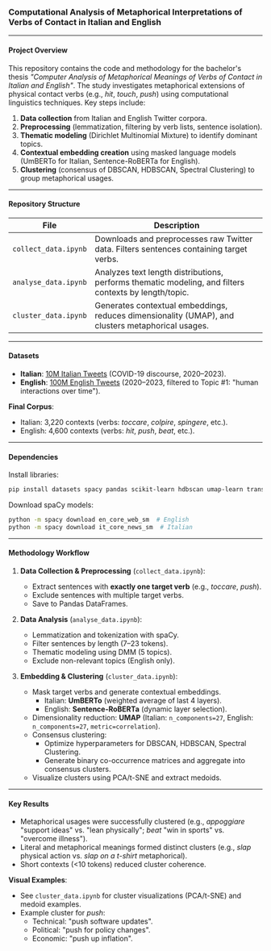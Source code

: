 ### Computational Analysis of Metaphorical Interpretations of Verbs of Contact in Italian and English  

---

#### **Project Overview**  
This repository contains the code and methodology for the bachelor's thesis *"Computer Analysis of Metaphorical Meanings of Verbs of Contact in Italian and English"*. The study investigates metaphorical extensions of physical contact verbs (e.g., *hit*, *touch*, *push*) using computational linguistics techniques. Key steps include:  
1. **Data collection** from Italian and English Twitter corpora.  
2. **Preprocessing** (lemmatization, filtering by verb lists, sentence isolation).  
3. **Thematic modeling** (Dirichlet Multinomial Mixture) to identify dominant topics.  
4. **Contextual embedding creation** using masked language models (UmBERTo for Italian, Sentence-RoBERTa for English).  
5. **Clustering** (consensus of DBSCAN, HDBSCAN, Spectral Clustering) to group metaphorical usages.  

---

#### **Repository Structure**  
| File | Description |  
|------|-------------|  
| `collect_data.ipynb` | Downloads and preprocesses raw Twitter data. Filters sentences containing target verbs. |  
| `analyse_data.ipynb` | Analyzes text length distributions, performs thematic modeling, and filters contexts by length/topic. |  
| `cluster_data.ipynb` | Generates contextual embeddings, reduces dimensionality (UMAP), and clusters metaphorical usages. |  

---

#### **Datasets**  
- **Italian**: [10M Italian Tweets](https://huggingface.co/datasets/pere/italian_tweets_10M) (COVID-19 discourse, 2020–2023).  
- **English**: [100M English Tweets](https://huggingface.co/datasets/entryu43/twitter100m_tweets) (2020–2023, filtered to Topic #1: "human interactions over time").  

**Final Corpus**:  
- Italian: 3,220 contexts (verbs: *toccare*, *colpire*, *spingere*, etc.).  
- English: 4,600 contexts (verbs: *hit*, *push*, *beat*, etc.).  

---

#### **Dependencies**  
Install libraries:  
```bash  
pip install datasets spacy pandas scikit-learn hdbscan umap-learn transformers sentence-transformers matplotlib seaborn tweetopic  
```  

Download spaCy models:  
```bash  
python -m spacy download en_core_web_sm  # English  
python -m spacy download it_core_news_sm  # Italian  
```  

---

#### **Methodology Workflow**  
1. **Data Collection & Preprocessing** (`collect_data.ipynb`):  
   - Extract sentences with **exactly one target verb** (e.g., *toccare*, *push*).  
   - Exclude sentences with multiple target verbs.  
   - Save to Pandas DataFrames.  

2. **Data Analysis** (`analyse_data.ipynb`):  
   - Lemmatization and tokenization with spaCy.  
   - Filter sentences by length (7–23 tokens).  
   - Thematic modeling using DMM (5 topics).  
   - Exclude non-relevant topics (English only).  

3. **Embedding & Clustering** (`cluster_data.ipynb`):  
   - Mask target verbs and generate contextual embeddings.  
     - Italian: **UmBERTo** (weighted average of last 4 layers).  
     - English: **Sentence-RoBERTa** (dynamic layer selection).  
   - Dimensionality reduction: **UMAP** (Italian: `n_components=27`, English: `n_components=27`, `metric=correlation`).  
   - Consensus clustering:  
     - Optimize hyperparameters for DBSCAN, HDBSCAN, Spectral Clustering.  
     - Generate binary co-occurrence matrices and aggregate into consensus clusters.  
   - Visualize clusters using PCA/t-SNE and extract medoids.  

---

#### **Key Results**  
- Metaphorical usages were successfully clustered (e.g., *appoggiare* "support ideas" vs. "lean physically"; *beat* "win in sports" vs. "overcome illness").  
- Literal and metaphorical meanings formed distinct clusters (e.g., *slap* physical action vs. *slap on a t-shirt* metaphorical).  
- Short contexts (<10 tokens) reduced cluster coherence.  

**Visual Examples**:  
- See `cluster_data.ipynb` for cluster visualizations (PCA/t-SNE) and medoid examples.  
- Example cluster for *push*:  
  - Technical: "push software updates".  
  - Political: "push for policy changes".  
  - Economic: "push up inflation".  
